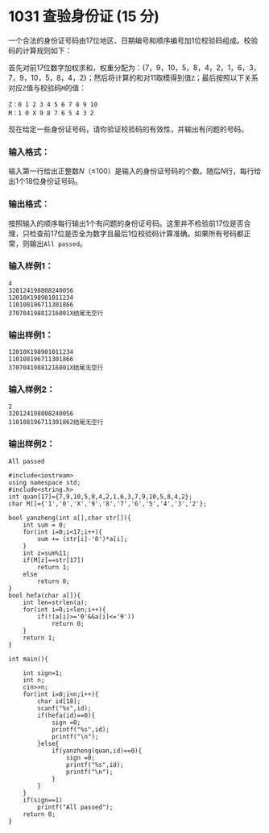 # 1031 查验身份证 (15 分)

一个合法的身份证号码由17位地区、日期编号和顺序编号加1位校验码组成。校验码的计算规则如下：

首先对前17位数字加权求和，权重分配为：{7，9，10，5，8，4，2，1，6，3，7，9，10，5，8，4，2}；然后将计算的和对11取模得到值`Z`；最后按照以下关系对应`Z`值与校验码`M`的值：

```
Z：0 1 2 3 4 5 6 7 8 9 10
M：1 0 X 9 8 7 6 5 4 3 2
```

现在给定一些身份证号码，请你验证校验码的有效性，并输出有问题的号码。

### 输入格式：

输入第一行给出正整数*N*（≤100）是输入的身份证号码的个数。随后*N*行，每行给出1个18位身份证号码。

### 输出格式：

按照输入的顺序每行输出1个有问题的身份证号码。这里并不检验前17位是否合理，只检查前17位是否全为数字且最后1位校验码计算准确。如果所有号码都正常，则输出`All passed`。

### 输入样例1：

```in
4
320124198808240056
12010X198901011234
110108196711301866
37070419881216001X结尾无空行
```

### 输出样例1：

```out
12010X198901011234
110108196711301866
37070419881216001X结尾无空行
```

### 输入样例2：

```in
2
320124198808240056
110108196711301862结尾无空行
```

### 输出样例2：

```out
All passed
```

```
#include<iostream>
using namespace std;
#include<string.h>
int quan[17]={7,9,10,5,8,4,2,1,6,3,7,9,10,5,8,4,2};
char M[]={'1','0','X','9','8','7','6','5','4','3','2'};

bool yanzheng(int a[],char str[]){
    int sum = 0;
    for(int i=0;i<17;i++){
        sum += (str[i]-'0')*a[i];
    }
    int z=sum%11;
    if(M[z]==str[17])
        return 1;
    else
        return 0;
}
bool hefa(char a[]){
    int len=strlen(a);
    for(int i=0;i<len;i++){
        if(!(a[i]>='0'&&a[i]<='9'))
            return 0;
    }
    return 1;
}

int main(){
    
    int sign=1;
    int n;
    cin>>n;
    for(int i=0;i<n;i++){
    	char id[18];
        scanf("%s",id);
        if(hefa(id)==0){
            sign =0;
            printf("%s",id);
            printf("\n");
        }else{
        	if(yanzheng(quan,id)==0){
        		sign =0;
	            printf("%s",id);
	            printf("\n");
			}
		}
    }
    if(sign==1)
        printf("All passed");
    return 0;
}
```

